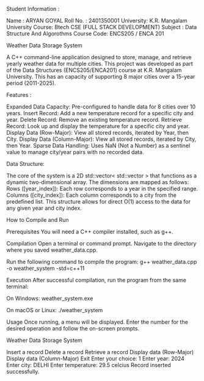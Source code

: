 Student Information :

Name : ARYAN GOYAL Roll No. : 2401350001 
University: K.R. Mangalam University
Course: Btech CSE (FULL STACK DEVELOPMENT)
Subject : Data Structure And Algorothms 
Course Code: ENCS205 / ENCA 201

Weather Data Storage System

A C++ command-line application designed to store, manage, and retrieve yearly weather data for multiple cities. This project was developed as part of the Data Structures (ENCS205/ENCA201) course at K.R. Mangalam University. This has an capacity of supporting 8 major cities over a 15-year period (2011-2025).

Features :

Expanded Data Capacity: Pre-configured to handle data for 8 cities over 10 years. Insert Record: Add a new temperature record for a specific city and year. Delete Record: Remove an existing temperature record. Retrieve Record: Look up and display the temperature for a specific city and year. Display Data (Row-Major): View all stored records, iterated by Year, then City. Display Data (Column-Major): View all stored records, iterated by City, then Year. Sparse Data Handling: Uses NaN (Not a Number) as a sentinel value to manage city/year pairs with no recorded data.

Data Structure:

The core of the system is a 2D std::vector< std::vector > that functions as a dynamic two-dimensional array. The dimensions are mapped as follows: Rows ([year_index]): Each row corresponds to a year in the specified range. Columns ([city_index]): Each column corresponds to a city from the predefined list. This structure allows for direct O(1) access to the data for any given year and city index.

How to Compile and Run

Prerequisites You will need a C++ compiler installed, such as g++.

Compilation Open a terminal or command prompt. Navigate to the directory where you saved weather_data.cpp.

Run the following command to compile the program: g++ weather_data.cpp -o weather_system -std=c++11

Execution After successful compilation, run the program from the same terminal:

On Windows: weather_system.exe

On macOS or Linux: ./weather_system

Usage Once running, a menu will be displayed. Enter the number for the desired operation and follow the on-screen prompts.

Weather Data Storage System

Insert a record
Delete a record
Retrieve a record
Display data (Row-Major)
Display data (Column-Major)
Exit Enter your choice:
1 Enter year: 2024
Enter city: DELHI
Enter temperature: 29.5 celcius 
Record inserted successfully.
